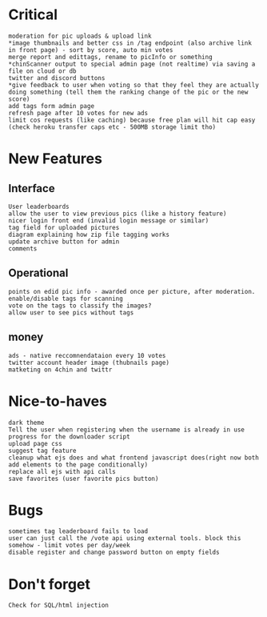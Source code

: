 # Critical
    moderation for pic uploads & upload link
    *image thumbnails and better css in /tag endpoint (also archive link in front page) - sort by score, auto min votes
    merge report and edittags, rename to picInfo or something
    *chinScanner output to special admin page (not realtime) via saving a file on cloud or db
    twitter and discord buttons
    *give feedback to user when voting so that they feel they are actually doing something (tell them the ranking change of the pic or the new score)
    add tags form admin page
    refresh page after 10 votes for new ads
    limit cos requests (like caching) because free plan will hit cap easy (check heroku transfer caps etc - 500MB storage limit tho)

# New Features

## Interface
    User leaderboards
    allow the user to view previous pics (like a history feature)
    nicer login front end (invalid login message or similar)
    tag field for uploaded pictures
    diagram explaining how zip file tagging works
    update archive button for admin
    comments

    
## Operational
    points on edid pic info - awarded once per picture, after moderation.
    enable/disable tags for scanning
    vote on the tags to classify the images?
    allow user to see pics without tags

## money
    ads - native reccomnendataion every 10 votes
    twitter account header image (thubnails page)
    matketing on 4chin and twittr


# Nice-to-haves
    dark theme
    Tell the user when registering when the username is already in use
    progress for the downloader script
    upload page css
    suggest tag feature
    cleanup what ejs does and what frontend javascript does(right now both add elements to the page conditionally)
    replace all ejs with api calls
    save favorites (user favorite pics button)

# Bugs
    sometimes tag leaderboard fails to load
    user can just call the /vote api using external tools. block this somehow - limit votes per day/week
    disable register and change password button on empty fields

# Don't forget
    Check for SQL/html injection
